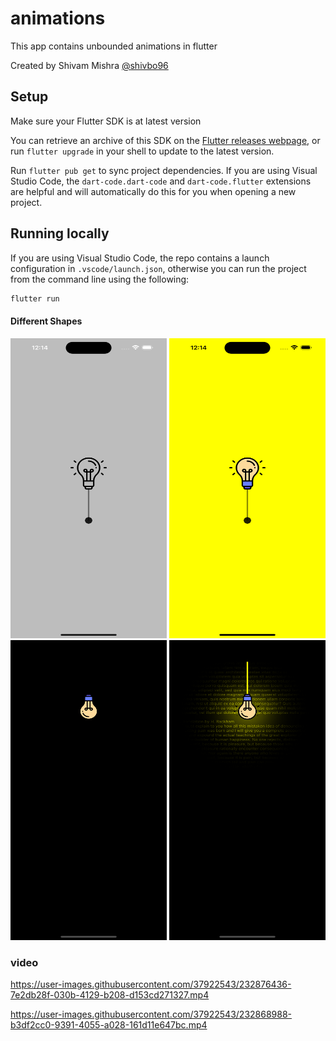 # animations

This app contains unbounded animations in flutter

Created by Shivam Mishra [@shivbo96](https://github.com/shivbo96)

## Setup

Make sure your Flutter SDK is at latest version

You can retrieve an archive of this SDK on the [Flutter releases webpage](https://docs.flutter.dev/development/tools/sdk/releases), or run `flutter upgrade` in your shell to update to the latest version.

Run `flutter pub get` to sync project dependencies. If you are using Visual Studio Code, the `dart-code.dart-code` and `dart-code.flutter` extensions are helpful and will automatically do this for you when opening a new project.

## Running locally

If you are using Visual Studio Code, the repo contains a launch configuration in `.vscode/launch.json`, otherwise you can run the project from the command line using the following:

```bash
flutter run 
```

#### Different Shapes

<img src="https://raw.githubusercontent.com/shivbo96/pull_the_rope/main/images/1.png" width="250" height="480">
<img src="https://raw.githubusercontent.com/shivbo96/pull_the_rope/main/images/2.png" width="250" height="480">
<img src="https://raw.githubusercontent.com/shivbo96/spot_light/main/images/1.png" width="250" height="480">
<img src="https://raw.githubusercontent.com/shivbo96/spot_light/main/images/2.png" width="250" height="480">

### video
https://user-images.githubusercontent.com/37922543/232876436-7e2db28f-030b-4129-b208-d153cd271327.mp4

https://user-images.githubusercontent.com/37922543/232868988-b3df2cc0-9391-4055-a028-161d11e647bc.mp4


